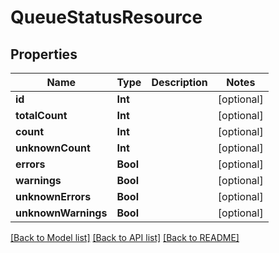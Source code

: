 # QueueStatusResource

## Properties
Name | Type | Description | Notes
------------ | ------------- | ------------- | -------------
**id** | **Int** |  | [optional] 
**totalCount** | **Int** |  | [optional] 
**count** | **Int** |  | [optional] 
**unknownCount** | **Int** |  | [optional] 
**errors** | **Bool** |  | [optional] 
**warnings** | **Bool** |  | [optional] 
**unknownErrors** | **Bool** |  | [optional] 
**unknownWarnings** | **Bool** |  | [optional] 

[[Back to Model list]](../README.md#documentation-for-models) [[Back to API list]](../README.md#documentation-for-api-endpoints) [[Back to README]](../README.md)


